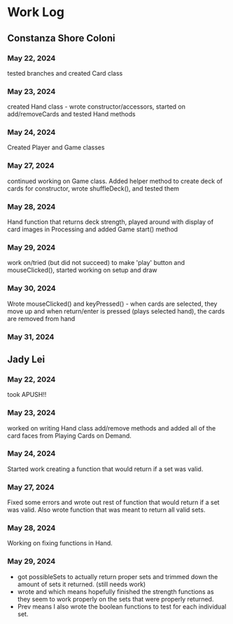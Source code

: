 # Work Log

## Constanza Shore Coloni

### May 22, 2024

tested branches and created Card class

### May 23, 2024

created Hand class - wrote constructor/accessors, started on add/removeCards and tested Hand methods

### May 24, 2024

Created Player and Game classes

### May 27, 2024

continued working on Game class. Added helper method to create deck of cards for constructor, wrote shuffleDeck(), and tested them

### May 28, 2024

Hand function that returns deck strength, played around with display of card images in Processing and added Game start() method

### May 29, 2024

work on/tried (but did not succeed) to make 'play' button and mouseClicked(), started working on setup and draw

### May 30, 2024

Wrote mouseClicked() and keyPressed() - when cards are selected, they move up and when return/enter is pressed (plays selected hand), the cards are removed from hand

### May 31, 2024



## Jady Lei

### May 22, 2024

took APUSH!!

### May 23, 2024

worked on writing Hand class add/remove methods and added all of the card faces from Playing Cards on Demand.

### May 24, 2024

Started work creating a function that would return if a set was valid. 

### May 27, 2024

Fixed some errors and wrote out rest of function that would return if a set was valid. Also wrote function that was meant to return all valid sets.

### May 28, 2024

Working on fixing functions in Hand.

### May 29, 2024

- got possibleSets to actually return proper sets and trimmed down the amount of sets it returned. (still needs work)
- wrote and which means hopefully finished the strength functions as they seem to work properly on the sets that were properly returned.
- Prev means I also wrote the boolean functions to test for each individual set.
